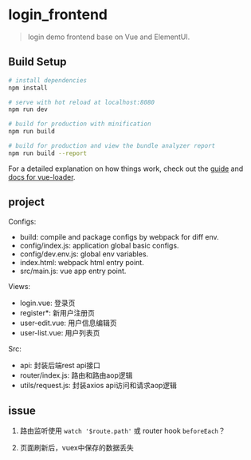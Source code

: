 # login_frontend

> login demo frontend base on Vue and ElementUI.

## Build Setup

```sh
# install dependencies
npm install

# serve with hot reload at localhost:8080
npm run dev

# build for production with minification
npm run build

# build for production and view the bundle analyzer report
npm run build --report
```

For a detailed explanation on how things work, check out the [guide](http://vuejs-templates.github.io/webpack/) and [docs for vue-loader](http://vuejs.github.io/vue-loader).

## project

Configs:

- build: compile and package configs by webpack for diff env.
- config/index.js: application global basic configs.
- config/dev.env.js: global env variables.
- index.html: webpack html entry point.
- src/main.js: vue app entry point.

Views:

- login.vue: 登录页
- register*: 新用户注册页
- user-edit.vue: 用户信息编辑页
- user-list.vue: 用户列表页

Src:

- api: 封装后端rest api接口
- router/index.js: 路由和路由aop逻辑
- utils/request.js: 封装axios api访问和请求aop逻辑

## issue

1. 路由监听使用 `watch '$route.path'` 或 router hook `beforeEach`？

2. 页面刷新后，vuex中保存的数据丢失

